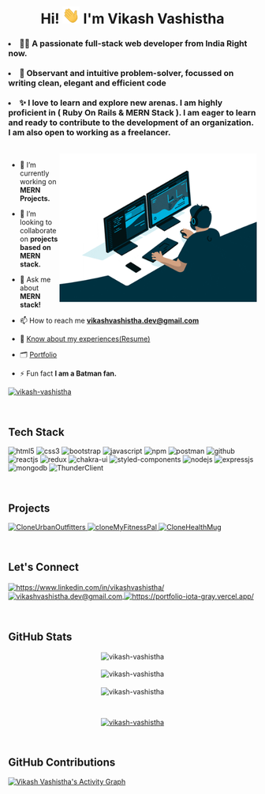 <!----------------------------------- Heading Section ------------------------------------>
<h1 align="center">
    Hi!
    <img src="https://raw.githubusercontent.com/ABSphreak/ABSphreak/master/gifs/Hi.gif" width="35">
    I'm Vikash Vashistha
  
</h1>


<!----------------------------------- About Section ------------------------------------>
<h3>
   <li>  👩‍💻  A passionate full-stack web developer from India Right now. </li> <br/>
   <li> 🧐   Observant and intuitive problem-solver, focussed on writing clean, elegant and efficient code </li> <br/>
   <li> ✨   I love to learn and explore new arenas. I am highly proficient in ( Ruby On Rails & MERN Stack ). I am eager to learn and ready to contribute to the development of an organization. I am also open to working as a freelancer.</li>
</h3>

<br/>


<!----------------------------------- gif ------------------------------------>
<img align="right" alt="Coding" width="400" src="https://github.com/vikash-vashistha/vikash-vashistha/blob/master/giphy.gif" width="65%">

- 🔭 I’m currently working on **MERN Projects.**

- 👯 I’m looking to collaborate on **projects based on MERN stack.**

- 💬 Ask me about **MERN stack!**

- 📫 How to reach me **vikashvashistha.dev@gmail.com**

- 📒 [Know about my experiences(Resume)](https://drive.google.com/file/d/10v-NKg8emajR7LZEmxW2sLXy6qV7mbaR/view?usp=share_link)

- 🗂️ [Portfolio](https://vikash-vashistha.github.io/)

<!-- - ![GitHub Stats](https://github-readme-stats.vercel.app/api?username=vikash-vashistha&theme=radical) -->

- ⚡ Fun fact **I am a Batman fan.**


<!----------------------------------- Profile View Section ------------------------------------>
<p align="left">
    <a href="https://github.com/vikash-vashistha">
        <img src="https://komarev.com/ghpvc/?username=vikash-vashistha" alt="vikash-vashistha" /> 
    </a>
</p>

<br/>

<!----------------------------------- Tech Stack Section ------------------------------------>

<h2>Tech Stack</h2>

<p>
    <img src="https://img.shields.io/badge/HTML5-E34F26?style=for-the-badge&logo=html5&logoColor=white" alt="html5" />
    <img src="https://img.shields.io/badge/CSS3-1572B6?style=for-the-badge&logo=css3&logoColor=white" alt="css3" />
    <img src="https://img.shields.io/badge/Bootstrap-561a94?style=for-the-badge&logo=bootstrap&logoColor=white" alt="bootstrap" />
    <img src="https://img.shields.io/badge/JavaScript-343132?style=for-the-badge&logo=javascript&logoColor=F7DF1E" alt="javascript" />
    <img src="https://img.shields.io/badge/npm-cc0001?style=for-the-badge&logo=npm&logoColor=white" alt="npm" />
    <img src="https://img.shields.io/badge/Postman-FF6C37?style=for-the-badge&logo=Postman&logoColor=white" alt="postman" />
    <img src="https://img.shields.io/badge/GitHub-0a2433?style=for-the-badge&logo=github&logoColor=white" alt="github" />
    <img src="https://img.shields.io/badge/React-282c34?style=for-the-badge&logo=react&logoColor=61DAFB" alt="reactjs" />
    <img src="https://img.shields.io/badge/Redux-7e4cc8?style=for-the-badge&logo=redux&logoColor=white" alt="redux" />
    <img src="https://img.shields.io/badge/Chakra%20UI-27bdb1?style=for-the-badge&logo=chakraui&logoColor=white" alt="chakra-ui" />
    <img src="https://img.shields.io/badge/styled--components-e08582?style=for-the-badge&logo=styled-components&logoColor=white" alt="styled-components" />
    <img src="https://img.shields.io/badge/Node.js-70a760?style=for-the-badge&logo=nodedotjs&logoColor=white" alt="nodejs" />
    <img src="https://img.shields.io/badge/Express.js-000000?style=for-the-badge&logo=express&logoColor=white" alt="expressjs"/>
    <img src="https://img.shields.io/badge/MongoDB-14aa53?style=for-the-badge&logo=mongodb&logoColor=white" alt="mongodb"/>
    <img src="https://img.shields.io/badge/Thunderclient-904b99?style=for-the-badge&logo=thunderclient&logoColor=white" alt="ThunderClient"/>
</p>

<!-- Or just icons -->
<!-- <p align="left"> 
    <a href="https://getbootstrap.com" target="_blank" rel="noreferrer"> 
        <img src="https://raw.githubusercontent.com/devicons/devicon/master/icons/bootstrap/bootstrap-plain-wordmark.svg" alt="bootstrap" width="60" height="55"/> 
    </a>
    <a href="https://www.w3schools.com/css/" target="_blank" rel="noreferrer"> 
        <img src="https://raw.githubusercontent.com/devicons/devicon/master/icons/css3/css3-original-wordmark.svg" alt="css3" width="60" height="55"/>
    </a>
    <a href="https://www.w3.org/html/" target="_blank" rel="noreferrer">
        <img src="https://raw.githubusercontent.com/devicons/devicon/master/icons/html5/html5-original-wordmark.svg" alt="html5" width="60" height="55"/> 
    </a> 
    <a href="https://developer.mozilla.org/en-US/docs/Web/JavaScript" target="_blank" rel="noreferrer">
        <img src="https://raw.githubusercontent.com/devicons/devicon/master/icons/javascript/javascript-original.svg" alt="javascript" width="60" height="55"/> 
    </a> 
    <a href="https://reactjs.org/" target="_blank" rel="noreferrer">
        <img src="https://raw.githubusercontent.com/devicons/devicon/master/icons/react/react-original-wordmark.svg" alt="react" width="60" height="55"/> 
    </a>
    <a href="https://redux.js.org" target="_blank" rel="noreferrer"> 
        <img src="https://raw.githubusercontent.com/devicons/devicon/master/icons/redux/redux-original.svg" alt="redux" width="60" height="55"/> 
    </a>
</p> -->
<br/>

<!-- <h3 align="left">Connect with me:</h3>
<p align="left">
<a href="https://www.linkedin.com/in/vikashvashistha/" target="blank"><img align="center" src="https://raw.githubusercontent.com/rahuldkjain/github-profile-readme-generator/master/src/images/icons/Social/linked-in-alt.svg" alt="https://www.linkedin.com/in/vikashvashistha/" height="30" width="40" /></a>
<a href="https://portfolio-iota-gray.vercel.app/" target="blank"><img align="center" src="https://www.pngfind.com/pngs/m/71-712882_corporate-and-business-law-portfolio-icon-png-transparent.png" alt="https://portfolio-iota-gray.vercel.app/" height="30" width="40" /></a>
</p>
<h3 align="left">Languages and Tools:</h3>
<p align="left"> <a href="https://www.w3schools.com/css/" target="_blank" rel="noreferrer"> <img src="https://raw.githubusercontent.com/devicons/devicon/master/icons/css3/css3-original-wordmark.svg" alt="css3" width="40" height="40"/> </a><a href="https://www.w3.org/html/" target="_blank" rel="noreferrer"> <img src="https://raw.githubusercontent.com/devicons/devicon/master/icons/html5/html5-original-wordmark.svg" alt="html5" width="40" height="40"/> </a> <a href="https://developer.mozilla.org/en-US/docs/Web/JavaScript" target="_blank" rel="noreferrer"> <img src="https://raw.githubusercontent.com/devicons/devicon/master/icons/javascript/javascript-original.svg" alt="javascript" width="40" height="40"/> </a> <a href="https://www.mathworks.com/" target="_blank" rel="noreferrer"> <img src="https://upload.wikimedia.org/wikipedia/commons/2/21/Matlab_Logo.png" alt="matlab" width="40" height="40"/> </a> <a href="https://www.mongodb.com/" target="_blank" rel="noreferrer"> <img src="https://raw.githubusercontent.com/devicons/devicon/master/icons/mongodb/mongodb-original-wordmark.svg" alt="mongodb" width="40" height="40"/> </a> <a href="https://nodejs.org" target="_blank" rel="noreferrer"> <img src="https://raw.githubusercontent.com/devicons/devicon/master/icons/nodejs/nodejs-original-wordmark.svg" alt="nodejs" width="40" height="40"/> </a> <a href="https://postman.com" target="_blank" rel="noreferrer"> <img src="https://www.vectorlogo.zone/logos/getpostman/getpostman-icon.svg" alt="postman" width="40" height="40"/> </a> <a href="https://reactjs.org/" target="_blank" rel="noreferrer"> <img src="https://raw.githubusercontent.com/devicons/devicon/master/icons/react/react-original-wordmark.svg" alt="react" width="40" height="40"/> </a> <a href="https://redux.js.org" target="_blank" rel="noreferrer"> <img src="https://raw.githubusercontent.com/devicons/devicon/master/icons/redux/redux-original.svg" alt="redux" width="40" height="40"/> </a> <a href="https://www.typescriptlang.org/" target="_blank" rel="noreferrer"> <img src="https://raw.githubusercontent.com/devicons/devicon/master/icons/typescript/typescript-original.svg" alt="typescript" width="40" height="40"/> </a>
<a href="https://expressjs.com" target="_blank" rel="noreferrer"> <img src="https://raw.githubusercontent.com/devicons/devicon/master/icons/express/express-original-wordmark.svg" alt="express" width="40" height="40"/> </a> </p> -->




<!----------------------------------- Project Section ------------------------------------>

<h2>Projects</h2>
<p align="left">
    <a href="https://github.com/vikash-vashistha/CloneUrbanOutfitters" target="blank">
        <img src="https://img.shields.io/static/v1?style=for-the-badge&message= CloneUrbanOutfitters&color=3626ce&label=" alt=" CloneUrbanOutfitters" />
    </a>
    <a href="https://github.com/vikash-vashistha/cloneMyFitnessPal" target="blank">
        <img src="https://img.shields.io/static/v1?style=for-the-badge&message=cloneMyFitnessPal&color=c31068&label=" alt="cloneMyFitnessPal" />
    </a>
    <a href="https://github.com/vikash-vashistha/CloneHealthMug" target="blank">
        <img src="https://img.shields.io/static/v1?style=for-the-badge&message=CloneHealthMug&color=f44d27&label=" alt="CloneHealthMug" />
    </a>
    <!-- <a href="https://github.com/MohitKawle/sedate-toys-1304" target="blank">
        <img src="https://img.shields.io/static/v1?style=for-the-badge&message=Tripadvisor Clone&color=1ac787&label=" alt="Tripadvisor" />
    </a> -->
</p>
<br/>





<!----------------------------------- Social Media Links Section ------------------------------------>

<h2>Let's Connect</h2>
<p align="left">
    <a href="https://www.linkedin.com/in/vikashvashistha/">
        <img align="center" src="https://img.shields.io/badge/LinkedIn-317cab?style=for-the-badge&logo=linkedin&logoColor=white" alt="https://www.linkedin.com/in/vikashvashistha/" />
    </a>
   <a title="vikashvashistha.dev@gmail.com" href="mailto:vikashvashistha.dev@gmail.com">
        <img align="center" src="https://img.shields.io/badge/Gmail-cb3127?style=for-the-badge&logo=gmail&logoColor=white" alt="vikashvashistha.dev@gmail.com" />
    </a>
    <!-- <a title="mailpragatigere@gmail.com" href="https://medium.com/@mailpragatihere">
        <img align="center" src="https://img.shields.io/badge/Medium-292929?style=for-the-badge&logo=medium&logoColor=white" alt="mailpragatihere@gmail.com" />
    </a>
     <a href="https://linktr.ee/pragati_tripathi">
        <img align="center" src="https://img.shields.io/badge/LinkTree-2fc14a?style=for-the-badge&logo=linktree&logoColor=white" alt="https://linktr.ee/pragati_tripathi" />
    </a> -->
    <a href="https://vikash-vashistha.github.io/">
        <img align="center" src="https://img.shields.io/badge/Portfolio-2da3fd?style=for-the-badge&logo=ionic&logoColor=white" alt="https://portfolio-iota-gray.vercel.app/" />
    </a>
</p>
<br>




<!----------------------------------- GitHub Stats Section ------------------------------------>

<h2>GitHub Stats</h2>

<p align="center">
    <img align="center" src="https://github-readme-stats.vercel.app/api?username=vikash-vashistha&theme=radical" alt="vikash-vashistha" height="200" />
    <br/> <br/>
    <img align="center" src="https://github-readme-streak-stats.herokuapp.com/?user=vikash-vashistha&theme=dark&border=DDDDDD&stroke=DDDDDD&ring=F1E05A" alt="vikash-vashistha" height="200" /> 
    <br/> <br/>
    <img align="center" src="https://github-readme-stats.vercel.app/api/top-langs/?username=vikash-vashistha&layout=compact&exclude_repo=Lybrate-Website-Clone-Version-2.0,Lybrate-Website-Clone,Adidas-Clone&hide=Shell&border_radius=0&theme=dark" alt="vikash-vashistha" height="150" />
</p>

<br/>
<p align="center">
    <a href="https://github.com/ryo-ma/github-profile-trophy">
        <img src="https://github-profile-trophy.vercel.app/?username=vikash-vashistha&theme=chalk&margin-w=15" alt="vikash-vashistha" />
    </a>
</p>
<br>


<!----------------------------------- GitHub Contribution Section ------------------------------------>

<h2>GitHub Contributions</h2>
<a href="https://github.com/vikash-vashistha"><img alt="Vikash Vashistha's Activity Graph" src="https://activity-graph.herokuapp.com/graph?username=vikash-vashistha&bg_color=0D1117&color=ffffff&line=5BCDEC&point=dc777a&hide_border=true" /></a>

<!----------------------------------- Repository Section ------------------------------------>

<!-- <h2>My Repositories</h2> -->


